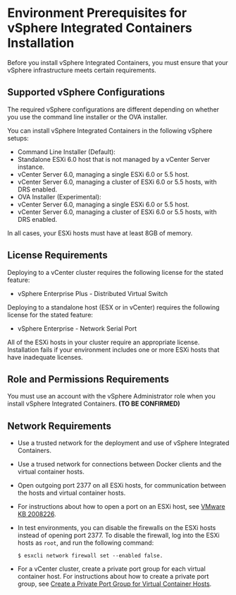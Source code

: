 # Environment Prerequisites for vSphere Integrated Containers Installation

Before you install vSphere Integrated Containers, you must ensure that your vSphere infrastructure meets certain requirements.


## Supported vSphere Configurations
 The required vSphere configurations are different depending on whether you use the command line installer or the OVA installer.

You can install vSphere Integrated Containers in the following vSphere setups:

* Command Line Installer (Default):
 * Standalone ESXi 6.0 host that is not managed by a vCenter Server instance.
 * vCenter Server 6.0, managing a single ESXi 6.0 or 5.5 host.
 * vCenter Server 6.0, managing a cluster of ESXi 6.0 or 5.5 hosts, with DRS enabled.
* OVA Installer (Experimental):
 * vCenter Server 6.0, managing a single ESXi 6.0 or 5.5 host.
 * vCenter Server 6.0, managing a cluster of ESXi 6.0 or 5.5 hosts, with DRS enabled.

In all cases, your ESXi hosts must have at least 8GB of memory.

## License Requirements
Deploying to a vCenter cluster requires the following license for the stated feature:
* vSphere Enterprise Plus - Distributed Virtual Switch

Deploying to a standalone host (ESX or in vCenter) requires the following license for the stated feature:
* vSphere Enterprise - Network Serial Port

All of the ESXi hosts in your cluster require an appropriate license. Installation fails if your environment includes one or more ESXi hosts that have inadequate licenses.

## Role and Permissions Requirements
You must use an account with the vSphere Administrator role when you install vSphere Integrated Containers. **(TO BE CONFIRMED)**

## Network Requirements
* Use a trusted network for the deployment and use of vSphere Integrated Containers.
* Use a trused network for connections between Docker clients and the virtual container hosts.
* Open outgoing port 2377 on all ESXi hosts, for communication between the hosts and virtual container hosts.
 * For instructions about how to open a port on an ESXi host, see [VMware KB 2008226]( http://kb.vmware.com/selfservice/microsites/search.do?language=en_US&cmd=displayKC&externalId=2008226).
 * In test environments, you can disable the firewalls on the ESXi hosts instead of opening port 2377. To disable the firewall, log into the ESXi hosts as ```root```, and run the following command: 
   
   ```$ esxcli network firewall set --enabled false.```  

* For a vCenter cluster, create a private port group for each virtual container host. For instructions about how to create a private port group, see [Create a Private Port Group for Virtual Container Hosts](create_a_private_port_group_for_virtual_container_.md).



